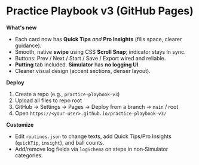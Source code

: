 # Practice Playbook v3 (GitHub Pages)

**What's new**
- Each card now has **Quick Tips** *and* **Pro Insights** (fills space, clearer guidance).
- Smooth, native **swipe** using CSS **Scroll Snap**; indicator stays in sync.
- Buttons: Prev / Next / Start / Save / Export wired and reliable.
- **Putting** tab included. **Simulator** has **no logging UI**.
- Cleaner visual design (accent sections, denser layout).

**Deploy**
1) Create a repo (e.g., `practice-playbook-v3`)
2) Upload all files to repo root
3) GitHub → Settings → Pages → Deploy from a branch → `main` / root
4) Open `https://<your-user>.github.io/practice-playbook-v3/`

**Customize**
- Edit `routines.json` to change texts, add Quick Tips/Pro Insights (`quickTip`, `insight`), and ball counts.
- Add/remove log fields via `logSchema` on steps in non‑Simulator categories.
